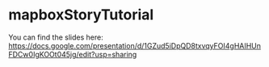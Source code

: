 # mapboxStoryTutorial

You can find the slides here:
https://docs.google.com/presentation/d/1GZud5iDpQD8txvqyFOI4gHAIHUnFDCw0IgKOOt045jg/edit?usp=sharing

